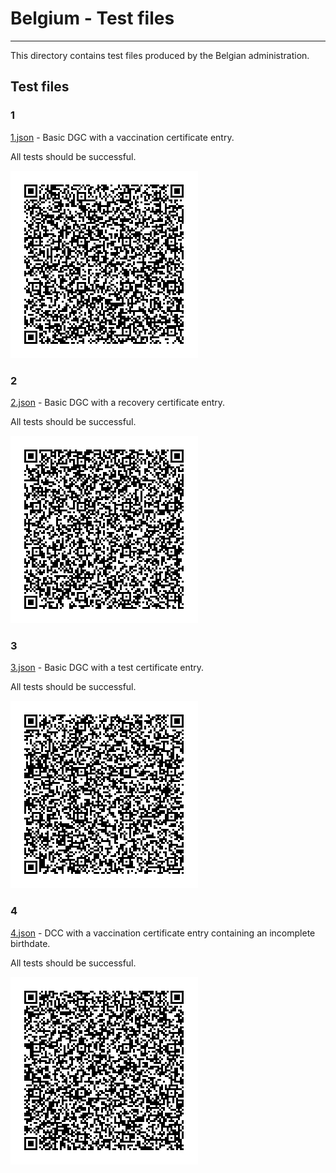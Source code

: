 # Belgium - Test files

---

This directory contains test files produced by the Belgian administration. 

## Test files

### 1

[1.json](2DCode/raw/1.json) - Basic DGC with a vaccination certificate entry. 

All tests should be successful.

![1](png/1.png)

### 2

[2.json](2DCode/raw/2.json) - Basic DGC with a recovery certificate entry. 

All tests should be successful.

![2](png/2.png)

### 3

[3.json](2DCode/raw/3.json) - Basic DGC with a test certificate entry.

All tests should be successful.

![3](png/3.png)

### 4

[4.json](2DCode/raw/4.json) - DCC with a vaccination certificate entry containing an incomplete birthdate.

All tests should be successful.

![4](png/4.png)
